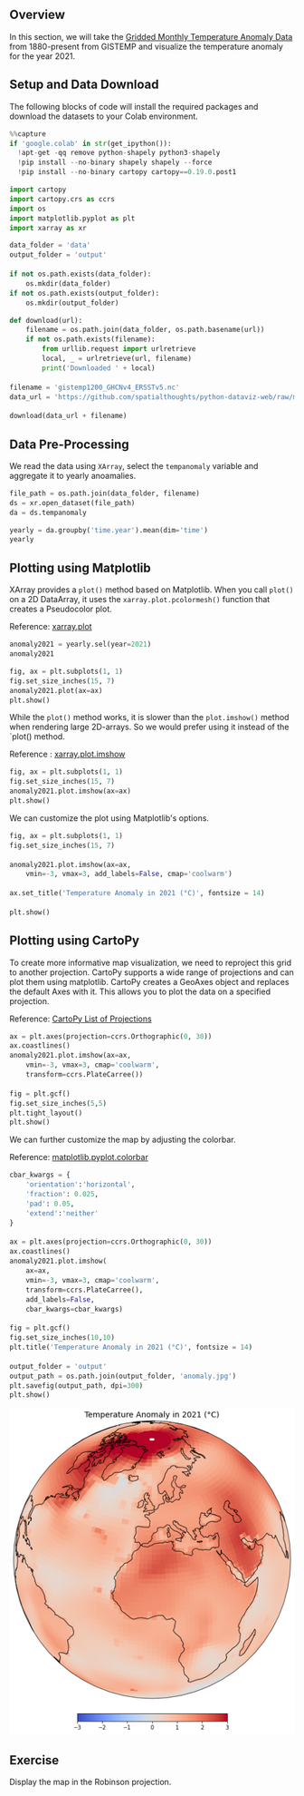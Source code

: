 ## Overview

In this section, we will take the [Gridded Monthly Temperature Anomaly Data](https://data.giss.nasa.gov/gistemp/) from 1880-present from GISTEMP and visualize the temperature anomaly for the year 2021.

## Setup and Data Download

The following blocks of code will install the required packages and download the datasets to your Colab environment.


```python
%%capture
if 'google.colab' in str(get_ipython()):
  !apt-get -qq remove python-shapely python3-shapely
  !pip install --no-binary shapely shapely --force
  !pip install --no-binary cartopy cartopy==0.19.0.post1
```


```python
import cartopy
import cartopy.crs as ccrs 
import os
import matplotlib.pyplot as plt
import xarray as xr
```


```python
data_folder = 'data'
output_folder = 'output'

if not os.path.exists(data_folder):
    os.mkdir(data_folder)
if not os.path.exists(output_folder):
    os.mkdir(output_folder)
```


```python
def download(url):
    filename = os.path.join(data_folder, os.path.basename(url))
    if not os.path.exists(filename):
        from urllib.request import urlretrieve
        local, _ = urlretrieve(url, filename)
        print('Downloaded ' + local)

filename = 'gistemp1200_GHCNv4_ERSSTv5.nc'
data_url = 'https://github.com/spatialthoughts/python-dataviz-web/raw/main/data/gistemp/'

download(data_url + filename)
```

## Data Pre-Processing

We read the data using `XArray`, select the `tempanomaly` variable and aggregate it to yearly anoamalies.


```python
file_path = os.path.join(data_folder, filename)
ds = xr.open_dataset(file_path)
da = ds.tempanomaly
```


```python
yearly = da.groupby('time.year').mean(dim='time')
yearly
```

## Plotting using Matplotlib

XArray provides a `plot()` method based on Matplotlib. When you call `plot()` on a 2D DataArray, it uses the `xarray.plot.pcolormesh()` function that creates a Pseudocolor plot.

Reference: [xarray.plot](https://docs.xarray.dev/en/stable/user-guide/plotting.html#two-dimensions)



```python
anomaly2021 = yearly.sel(year=2021)
anomaly2021
```


```python
fig, ax = plt.subplots(1, 1)
fig.set_size_inches(15, 7)
anomaly2021.plot(ax=ax)
plt.show()
```

While the `plot()` method works, it is slower than the `plot.imshow()` method when rendering large 2D-arrays. So we would prefer using it instead of the `plot() method.

Reference : [xarray.plot.imshow ](https://docs.xarray.dev/en/stable/generated/xarray.plot.imshow.html)


```python
fig, ax = plt.subplots(1, 1)
fig.set_size_inches(15, 7)
anomaly2021.plot.imshow(ax=ax)
plt.show()
```

We can customize the plot using Matplotlib's options.


```python
fig, ax = plt.subplots(1, 1)
fig.set_size_inches(15, 7)

anomaly2021.plot.imshow(ax=ax,
    vmin=-3, vmax=3, add_labels=False, cmap='coolwarm')

ax.set_title('Temperature Anomaly in 2021 (°C)', fontsize = 14)

plt.show()
```

## Plotting using CartoPy

To create more informative map visualization, we need to reproject this grid to another projection. CartoPy supports a wide range of projections and can plot them using matplotlib. CartoPy creates a GeoAxes object and replaces the default Axes with it. This allows you to plot the data on a specified projection.

Reference: [CartoPy List of Projections](https://scitools.org.uk/cartopy/docs/latest/reference/crs.html?highlight=list#list-of-projections)


```python
ax = plt.axes(projection=ccrs.Orthographic(0, 30))
ax.coastlines()
anomaly2021.plot.imshow(ax=ax,
    vmin=-3, vmax=3, cmap='coolwarm',
    transform=ccrs.PlateCarree())

fig = plt.gcf()
fig.set_size_inches(5,5)
plt.tight_layout()
plt.show()
```

We can further customize the map by adjusting the colorbar. 

Reference: [matplotlib.pyplot.colorbar](https://matplotlib.org/stable/api/_as_gen/matplotlib.pyplot.colorbar.html)


```python
cbar_kwargs = {
    'orientation':'horizontal',
    'fraction': 0.025,
    'pad': 0.05,
    'extend':'neither'
}

ax = plt.axes(projection=ccrs.Orthographic(0, 30))
ax.coastlines()
anomaly2021.plot.imshow(
    ax=ax,
    vmin=-3, vmax=3, cmap='coolwarm',
    transform=ccrs.PlateCarree(),
    add_labels=False,
    cbar_kwargs=cbar_kwargs)

fig = plt.gcf()
fig.set_size_inches(10,10)
plt.title('Temperature Anomaly in 2021 (°C)', fontsize = 14)

output_folder = 'output'
output_path = os.path.join(output_folder, 'anomaly.jpg')
plt.savefig(output_path, dpi=300)
plt.show()
```


    
![](python-dataviz-output/06_mapping_gridded_datasets_files/06_mapping_gridded_datasets_20_0.png)
    


## Exercise

Display the map in the Robinson projection.
